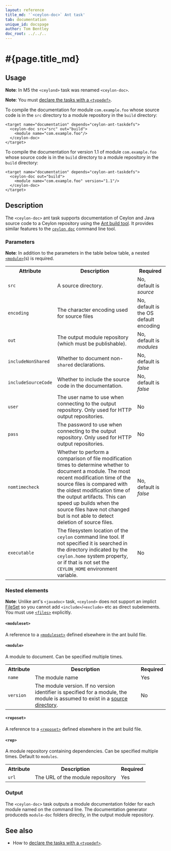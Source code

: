 ```yaml
---
layout: reference
title_md: '`<ceylon-doc>` Ant task'
tab: documentation
unique_id: docspage
author: Tom Bentley
doc_root: ../../..
---
```


# #{page.title_md}

## Usage 

**Note**: In M5 the `<ceylond>` task was renamed `<ceylon-doc>`.

**Note**: You must [declare the tasks with a `<typedef>`](../ant).

To compile the documentation for module `com.example.foo` whose 
source code is in the `src` directory to a module repository in 
the `build` directory:

<!-- lang: xml -->
    <target name="documentation" depends="ceylon-ant-taskdefs">
      <ceylon-doc src="src" out="build">
        <module name="com.example.foo"/>
      </ceylon-doc>
    </target>
    
To compile the documentation for version 1.1 of module `com.example.foo` 
whose source code is in the `build` directory to a module repository in 
the `build` directory:

<!-- lang: xml -->
    <target name="documentation" depends="ceylon-ant-taskdefs">
      <ceylon-doc out="build">
        <module name="com.example.foo" version="1.1"/>
      </ceylon-doc>
    </target>

## Description

The `<ceylon-doc>` ant task supports documentation of Ceylon and Java source code
to a Ceylon repository using the [Ant build tool](http://ant.apache.org). 
It provides similar features to the [`ceylon doc`](../ceylon/subcommands/ceylon-doc.html) 
command line tool.

### Parameters

**Note**: In addition to the parameters in the table below table, 
a nested [`<module>`](#module)(s) is required.

<table class="ant-parameters">
<tbody>
<tr>
<th>Attribute</th>
<th>Description</th>
<th>Required</th>
</tr>

<tr>
<td id="param-src"><code>src</code></td>
<td>A source directory.</td>
<td>No, default is <i>source</i></td>
</tr>

<tr>
<td><code>encoding</code></td>
<td>The character encoding used for source files</td>
<td>No, default is the OS default encoding</td>
</tr>

<tr>
<td><code>out</code></td>
<td>The output module repository (which must be publishable).</td>
<td>No, default is <i>modules</i></td>
</tr>

<tr>
<td><code>includeNonShared</code></td>
<td>Whether to document non-<code>shared</code> declarations.</td>
<td>No, default is <i>false</i></td>
</tr>

<tr>
<td><code>includeSourceCode</code></td>
<td>Whether to include the source code in the documentation.</td>
<td>No, default is <i>false</i></td>
</tr>

<tr>
<td><code>user</code></td>
<td>The user name to use when connecting to the output repository. Only used for HTTP output repositories. <!-- m2 --></td>
<td>No</td>
</tr>

<tr>
<td><code>pass</code></td>
<td>The password to use when connecting to the output repository. Only used for HTTP output repositories. <!-- m2 --></td>
<td>No</td>
</tr>

<tr>
<td><code>nomtimecheck</code></td>
<td>Whether to perform a comparison of file modification times to determine 
whether to document a module. The most recent modification time of the source files
is compared with the oldest modification time of the output artifacts. 
This can speed up builds when the source files have not 
changed but is not able to detect deletion of source files. <!-- m3 --></td>
<td>No, default is <i>false</i></td>
</tr>

<tr>
<td><code>executable</code></td>
<td>The filesystem location of the <code>ceylon</code> command line tool. 
If not specified it is searched in the directory indicated by 
the <code>ceylon.home</code> system property, or if that is not set 
the <code>CEYLON_HOME</code> environment variable.</td>
<td>No</td>
</tr>

</tbody>
</table>

### Nested elements

**Note**: Unlike ant's `<javadoc>` task, `<ceylond>` does not support an implict
[FileSet](http://ant.apache.org/manual/Types/fileset.html) so you cannot
add `<include>`/`<exclude>` etc as direct subelements. You must use 
[`<files>`](#files) explicitly.


#### `<moduleset>`
A reference to a [`<moduleset>`](../ant#reposet) defined elsewhere in the 
ant build file. 

#### `<module>`
A module to document. Can be specified multiple times.

<table class="ant-parameters">
<tbody>
<tr>
<th>Attribute</th>
<th>Description</th>
<th>Required</th>
</tr>

<tr>
<td><code>name</code></td>
<td>The module name</td>
<td>Yes</td>
</tr>

<tr>
<td><code>version</code></td>
<td>The module version. If no version identifier is specified for a module, 
the module is assumed to exist in a <a href="#param-src">source directory</a>.</td>
<td>No</td>
</tr>

</tbody>
</table>

#### `<reposet>`
A reference to a [`<reposet>`](../ant#reposet) defined elsewhere in the 
ant build file. 

#### `<rep>`
A module repository containing dependencies. Can be specified multiple times. Default to `modules`.

<table class="ant-parameters">
<tbody>
<tr>
<th>Attribute</th>
<th>Description</th>
<th>Required</th>
</tr>

<tr>
<td><code>url</code></td>
<td>The URL of the module repository</td>
<td>Yes</td>
</tr>

</tbody>
</table>

### Output

The `<ceylon-doc>` task outputs a module documentation folder for 
each module named on the command line. The documentation generator produceds `module-doc` 
folders directly, in the output module repository.

## See also

* How to [declare the tasks with a `<typedef>`](../ant).

